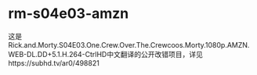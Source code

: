 # rm-s04e03-amzn

这是Rick.and.Morty.S04E03.One.Crew.Over.The.Crewcoos.Morty.1080p.AMZN.WEB-DL.DD+5.1.H.264-CtrlHD中文翻译的公开改错项目，详见https://subhd.tv/ar0/498821
